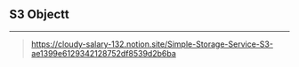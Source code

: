 ## S3 Objectt
---
> https://cloudy-salary-132.notion.site/Simple-Storage-Service-S3-ae1399e6129342128752df8539d2b6ba
